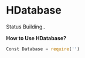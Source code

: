 # HDatabase
Status Building..

**How to Use HDatabase?**
```javascript
Const Database = require('')
```


